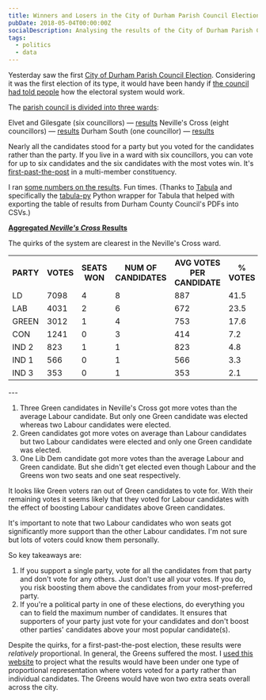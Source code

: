 ```yaml
---
title: Winners and Losers in the City of Durham Parish Council Election
pubDate: 2018-05-04T00:00:00Z
socialDescription: Analysing the results of the City of Durham Parish Council Election 2018
tags:
  - politics
  - data
---
```


Yesterday saw the first [City of Durham Parish Council Election](https://www.durham.gov.uk/durhamcityelection). Considering it was the first election of its type, it would have been handy if [the council had told people](https://twitter.com/_edjw/status/991946855562076160) how the electoral system would work.

The [parish council is divided into three wards](https://www.durham.gov.uk/media/24199/Community-Governance-Review-City-of-Durham-Parish-Boundary-and-Wards/pdf/CityOfDurhamParishBoundaryAndWards2017.pdf):

Elvet and Gilesgate (six councillors) — [results](https://www.durham.gov.uk/media/24668/Declaration-of-Result-City-of-Durham-Parish-Elvet-and-Gilesgate-Ward/pdf/DeclarationOfResult-CityOfDurhamElvetAndGilesgateWard.pdf)
Neville's Cross (eight councillors) — [results](https://www.durham.gov.uk/media/24669/Declaration-of-Result-City-of-Durham-Parish-Nevilles-Cross-Ward/pdf/DeclarationOfResult-CityOfDurhamNevillesCrossWard1.pdf)
Durham South (one councillor) — [results](https://www.durham.gov.uk/media/24667/Declaration-of-Result-City-of-Durham-Parish-Durham-South-Ward/pdf/DeclarationOfResult-CityOfDurhamDurhamSouthWard.pdf)

Nearly all the candidates stood for a party but you voted for the candidates rather than the party. If you live in a ward with six councillors, you can vote for up to six candidates and the six candidates with the most votes win. It's [first-past-the-post](https://en.wikipedia.org/wiki/First-past-the-post_voting) in a multi-member constituency.

I ran [some numbers on the results](https://docs.google.com/spreadsheets/d/1Zd9AObNK9Lg9brqe4iERKLBiPNTHiYNtGNFHWOtvqRo/edit?usp=sharing). Fun times.
(Thanks to [Tabula](https://github.com/tabulapdf/tabula) and specifically the [tabula-py](https://github.com/chezou/tabula-py) Python wrapper for Tabula that helped with exporting the table of results from Durham County Council's PDFs into CSVs.)

[**Aggregated _Neville's Cross_ Results**](https://www.durham.gov.uk/media/24669/Declaration-of-Result-City-of-Durham-Parish-Nevilles-Cross-Ward/pdf/DeclarationOfResult-CityOfDurhamNevillesCrossWard1.pdf)

The quirks of the system are clearest in the Neville's Cross ward.

<table class="border-collapse border-spacing-0">
  <tr class="border border-black">
    <th class="overflow-hidden border border-black px-1 py-3 font-semibold">
      PARTY
    </th>
    <th class="overflow-hidden border border-black px-1 py-3 font-semibold">
      VOTES
    </th>
    <th class="overflow-hidden border border-black px-1 py-3 font-semibold">
      SEATS WON
    </th>
    <th class="overflow-hidden border border-black px-1 py-3 font-semibold">
      NUM OF CANDIDATES
    </th>
    <th class="overflow-hidden border border-black px-1 py-3 font-semibold">
      AVG VOTES PER CANDIDATE
    </th>
    <th class="overflow-hidden border border-black px-1 py-3 font-semibold">
      % VOTES
    </th>
    <th class="overflow-hidden border border-black px-1 py-3 font-semibold">
      % SEATS
    </th>
  </tr>
  <tr class="border border-black">
    <td class="overflow-hidden border border-black">LD</td>
    <td class="overflow-hidden border border-black">7098</td>
    <td class="overflow-hidden border border-black">4</td>
    <td class="overflow-hidden border border-black">8</td>
    <td class="overflow-hidden border border-black">887</td>
    <td class="overflow-hidden border border-black">41.5</td>
    <td class="overflow-hidden border border-black">50</td>
  </tr>
  <tr class="border border-black">
    <td class="overflow-hidden border border-black bg-red-600 text-white">
      LAB
    </td>
    <td class="overflow-hidden border border-black bg-red-600 text-white">
      4031
    </td>
    <td class="overflow-hidden border border-black bg-red-600 text-white">2</td>
    <td class="overflow-hidden border border-black bg-red-600 text-white">6</td>
    <td class="overflow-hidden border border-black bg-red-600 text-white">
      672
    </td>
    <td class="overflow-hidden border border-black bg-red-600 text-white">
      23.5
    </td>
    <td class="overflow-hidden border border-black bg-red-600 text-white">
      25
    </td>
  </tr>
  <tr class="border border-black">
    <td class="overflow-hidden border border-black bg-lime-600 text-white">
      GREEN
    </td>
    <td class="overflow-hidden border border-black bg-lime-600 text-white">
      3012
    </td>
    <td class="overflow-hidden border border-black bg-lime-600 text-white">
      1
    </td>
    <td class="overflow-hidden border border-black bg-lime-600 text-white">
      4
    </td>
    <td class="overflow-hidden border border-black bg-lime-600 text-white">
      753
    </td>
    <td class="overflow-hidden border border-black bg-lime-600 text-white">
      17.6
    </td>
    <td class="overflow-hidden border border-black bg-lime-600 text-white">
      12.5
    </td>
  </tr>
  <tr class="border border-black">
    <td class="overflow-hidden border border-black bg-sky-700 text-white">
      CON
    </td>
    <td class="overflow-hidden border border-black bg-sky-700 text-white">
      1241
    </td>
    <td class="overflow-hidden border border-black bg-sky-700 text-white">0</td>
    <td class="overflow-hidden border border-black bg-sky-700 text-white">3</td>
    <td class="overflow-hidden border border-black bg-sky-700 text-white">
      414
    </td>
    <td class="overflow-hidden border border-black bg-sky-700 text-white">
      7.2
    </td>
    <td class="overflow-hidden border border-black bg-sky-700 text-white">0</td>
  </tr>
  <tr class="border border-black">
    <td class="overflow-hidden border border-black bg-stone-300">IND 2</td>
    <td class="overflow-hidden border border-black bg-stone-300">823</td>
    <td class="overflow-hidden border border-black bg-stone-300">1</td>
    <td class="overflow-hidden border border-black bg-stone-300">1</td>
    <td class="overflow-hidden border border-black bg-stone-300">823</td>
    <td class="overflow-hidden border border-black bg-stone-300">4.8</td>
    <td class="overflow-hidden border border-black bg-stone-300">12.5</td>
  </tr>
  <tr class="border border-black">
    <td class="overflow-hidden border border-black bg-stone-300">IND 1</td>
    <td class="overflow-hidden border border-black bg-stone-300">566</td>
    <td class="overflow-hidden border border-black bg-stone-300">0</td>
    <td class="overflow-hidden border border-black bg-stone-300">1</td>
    <td class="overflow-hidden border border-black bg-stone-300">566</td>
    <td class="overflow-hidden border border-black bg-stone-300">3.3</td>
    <td class="overflow-hidden border border-black bg-stone-300">0</td>
  </tr>
  <tr class="border border-black">
    <td class="overflow-hidden border border-black bg-stone-300">IND 3</td>
    <td class="overflow-hidden border border-black bg-stone-300">353</td>
    <td class="overflow-hidden border border-black bg-stone-300">0</td>
    <td class="overflow-hidden border border-black bg-stone-300">1</td>
    <td class="overflow-hidden border border-black bg-stone-300">353</td>
    <td class="overflow-hidden border border-black bg-stone-300">2.1</td>
    <td class="overflow-hidden border border-black bg-stone-300">0</td>
  </tr>
</table>
---

1. Three Green candidates in Neville's Cross got more votes than the average Labour candidate. But only one Green candidate was elected whereas two Labour candidates were elected.
2. Green candidates got more votes on average than Labour candidates but two Labour candidates were elected and only one Green candidate was elected.
3. One Lib Dem candidate got more votes than the average Labour and Green candidate. But she didn't get elected even though Labour and the Greens won two seats and one seat respectively.

It looks like Green voters ran out of Green candidates to vote for. With their remaining votes it seems likely that they voted for Labour candidates with the effect of boosting Labour candidates above Green candidates.

It's important to note that two Labour candidates who won seats got significantly more support than the other Labour candidates. I'm not sure but lots of voters could know them personally.

So key takeaways are:

1. If you support a single party, vote for all the candidates from that party and don't vote for any others. Just don't use all your votes. If you do, you risk boosting them above the candidates from your most-preferred party.
2. If you're a political party in one of these elections, do everything you can to field the maximum number of candidates. It ensures that supporters of your party just vote for your candidates and don't boost other parties' candidates above your most popular candidate(s).

Despite the quirks, for a first-past-the-post election, these results were _relatively_ proportional. In general, the Greens suffered the most. I [used this website](http://www.dhondt.eu/js/) to project what the results would have been under one type of proportional representation where voters voted for a party rather than individual candidates. The Greens would have won two extra seats overall across the city.
